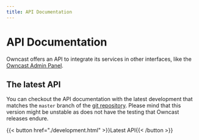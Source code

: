 ```yaml
---
title: API Documentation
---
```


# API Documentation

Owncast offers an API to integrate its services in other interfaces, like the [Owncast Admin Panel](https://github.com/owncast/owncast-admin).

## The latest API

You can checkout the API documentation with the latest development that matches the `master` branch of the [git repository](https://github.com/owncast/owncast).
Please mind that this version might be unstable as does not have the testing that Owncast releases endure.

{{< button href="./development.html" >}}Latest API{{< /button >}}

<!--
## API by their releases

This is the API of the last release of Owncast: 

{{< button href="./stable.html" >}}Stable API{{< /button >}}

For previous releases of Owncast, look up the API here:

- [Owncast v0.0.3](./v0.0.3.html)
- `v0.0.2` and `v0.0.1` do not have public APIs.

-->

